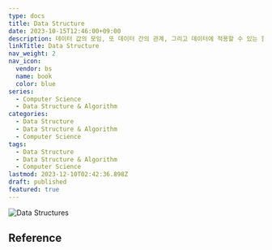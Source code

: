 ```yaml
---
type: docs
title: Data Structure
date: 2023-10-15T12:46:00+09:00
description: 데이터 값의 모임, 또 데이터 간의 관계, 그리고 데이터에 적용할 수 있는 함수나 명령
linkTitle: Data Structure
nav_weight: 2
nav_icon:
  vendor: bs
  name: book
  color: blue
series:
  - Computer Science
  - Data Structure & Algorithm
categories:
  - Data Structure
  - Data Structure & Algorithm
  - Computer Science
tags:
  - Data Structure
  - Data Structure & Algorithm
  - Computer Science
lastmod: 2023-12-10T02:42:36.898Z
draft: published
featured: true
---
```


![Data Structures](content/computer-science/data-structures.png#center "https://www.linkedin.com/pulse/data-structure-smriti-saini")

## Reference
